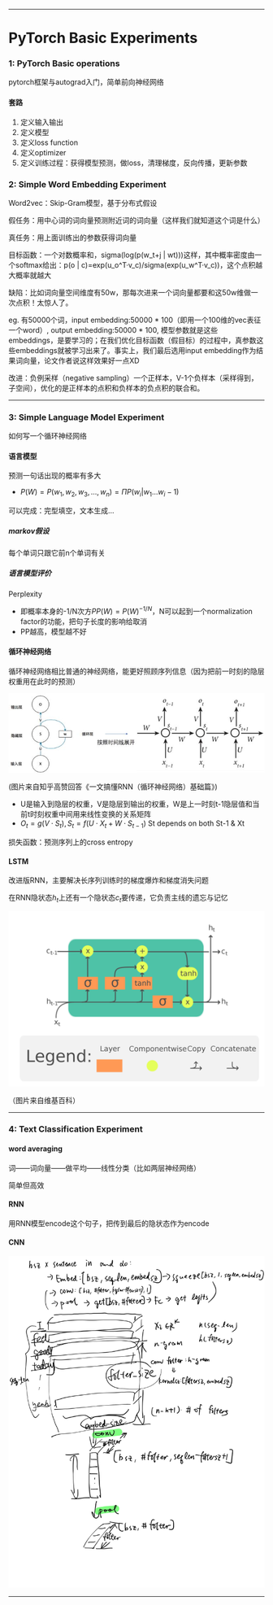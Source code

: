 <!-- #region -->
---
# PyTorch Basic Experiments

### 1: PyTorch Basic operations

pytorch框架与autograd入门，简单前向神经网络
#### 套路
1. 定义输入输出
2. 定义模型
3. 定义loss function
4. 定义optimizer
5. 定义训练过程：获得模型预测，做loss，清理梯度，反向传播，更新参数


### 2: Simple Word Embedding Experiment

Word2vec：Skip-Gram模型，基于分布式假设

假任务：用中心词的词向量预测附近词的词向量（这样我们就知道这个词是什么）

真任务：用上面训练出的参数获得词向量

目标函数：一个对数概率和，sigma(log(p(w_t+j | wt)))这样，其中概率密度由一个softmax给出：p(o | c)=exp(u_o^T·v_c)/sigma(exp(u_w^T·v_c))，这个点积越大概率就越大

缺陷：比如词向量空间维度有50w，那每次进来一个词向量都要和这50w维做一次点积！太惊人了。

eg. 有50000个词，input embedding:50000 * 100（即用一个100维的vec表征一个word）, output embedding:50000 * 100, 模型参数就是这些embeddings，是要学习的；在我们优化目标函数（假目标）的过程中，真参数这些embeddings就被学习出来了。事实上，我们最后选用input embedding作为结果词向量，论文作者说这样效果好一点XD

改进：负例采样（negative sampling）一个正样本，V-1个负样本（采样得到，子空间），优化的是正样本的点积和负样本的负点积的联合和。

---
<!-- #endregion -->

### 3: Simple Language Model Experiment

如何写一个循环神经网络

#### 语言模型

预测一句话出现的概率有多大

- $P(W)=P(w_1,w_2,w_3,...,w_n)=\Pi P(w_i|w_1...w_i-1)$

可以完成：完型填空，文本生成...

##### markov假设

每个单词只跟它前n个单词有关

##### 语言模型评价

Perplexity

- 即概率本身的-1/N次方$PP(W)=P(W)^{-1/N}$，N可以起到一个normalization factor的功能，把句子长度的影响给取消
- PP越高，模型越不好

#### 循环神经网络

循环神经网络相比普通的神经网络，能更好照顾序列信息（因为把前一时刻的隐层权重用在此时的预测）

![avatar](./pictures/pic_explaining_RNN.png)

(图片来自知乎高赞回答《一文搞懂RNN（循环神经网络）基础篇》)

- U是输入到隐层的权重，V是隐层到输出的权重，W是上一时刻t-1隐层值和当前t时刻权重中间用来线性变换的关系矩阵
- $O_t=g(V\cdot S_t),S_t=f(U\cdot X_t+W\cdot S_{t-1})$ St depends on both St-1 & Xt

损失函数：预测序列上的cross entropy

#### LSTM

改进版RNN，主要解决长序列训练时的梯度爆炸和梯度消失问题

在RNN隐状态$h_t$上还有一个隐状态$c_t$要传递，它负责主线的遗忘与记忆

![avatar](./pictures/pic_LSTM_structure.png)

（图片来自维基百科）

----

### 4: Text Classification Experiment

#### word averaging

词——词向量——做平均——线性分类（比如两层神经网络）

简单但高效

#### RNN

用RNN模型encode这个句子，把传到最后的隐状态作为encode

#### CNN

![avatar](./pictures/pic_CNN.jpeg)

---


```python

```
